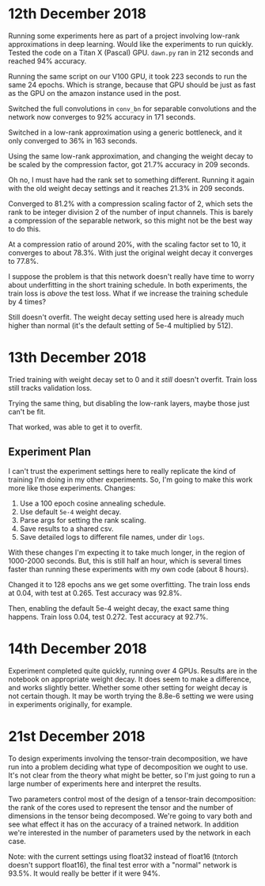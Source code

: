 
12th December 2018
==================

Running some experiments here as part of a project involving low-rank
approximations in deep learning. Would like the experiments to run quickly.
Tested the code on a Titan X (Pascal) GPU. `dawn.py` ran in 212 seconds and
reached 94% accuracy.

Running the same script on our V100 GPU, it took 223 seconds to run the
same 24 epochs. Which is strange, because that GPU should be just as fast
as the GPU on the amazon instance used in the post.

Switched the full convolutions in `conv_bn` for separable convolutions and
the network now converges to 92% accuracy in 171 seconds.

Switched in a low-rank approximation using a generic bottleneck, and it
only converged to 36% in 163 seconds.

Using the same low-rank approximation, and changing the weight decay to be
scaled by the compression factor, got 21.7% accuracy in 209 seconds.

Oh no, I must have had the rank set to something different. Running it
again with the old weight decay settings and it reaches 21.3% in 209
seconds.

Converged to 81.2% with a compression scaling factor of 2, which sets the
rank to be integer division 2 of the number of input channels. This is
barely a compression of the separable network, so this might not be the
best way to do this.

At a compression ratio of around 20%, with the scaling factor set to 10, it
converges to about 78.3%. With just the original weight decay it converges
to 77.8%.

I suppose the problem is that this network doesn't really have time to
worry about underfitting in the short training schedule. In both
experiments, the train loss is *above* the test loss. What if we increase
the training schedule by 4 times?

Still doesn't overfit. The weight decay setting used here is already much
higher than normal (it's the default setting of 5e-4 multiplied by 512).

13th December 2018
==================

Tried training with weight decay set to 0 and it *still* doesn't overfit.
Train loss still tracks validation loss.

Trying the same thing, but disabling the low-rank layers, maybe those just
can't be fit.

That worked, was able to get it to overfit.

Experiment Plan
---------------

I can't trust the experiment settings here to really replicate the kind of
training I'm doing in my other experiments. So, I'm going to make this
work more like those experiments. Changes:

1. Use a 100 epoch cosine annealing schedule.
2. Use default `5e-4` weight decay.
3. Parse args for setting the rank scaling.
4. Save results to a shared csv.
5. Save detailed logs to different file names, under dir `logs`.

With these changes I'm expecting it to take much longer, in the region of
1000-2000 seconds. But, this is still half an hour, which is several times
faster than running these experiments with my own code (about 8 hours).

Changed it to 128 epochs ans we get some overfitting. The train loss ends
at 0.04, with test at 0.265. Test accuracy was 92.8%.

Then, enabling the
default 5e-4 weight decay, the exact same thing happens. Train loss 0.04,
test 0.272. Test accuracy at 92.7%.

14th December 2018
==================

Experiment completed quite quickly, running over 4 GPUs. Results are in the
notebook on appropriate weight decay. It does seem to make a difference,
and works slightly better. Whether some other setting for weight decay is
not certain though. It may be worth trying the 8.8e-6 setting we were using
in experiments originally, for example.

21st December 2018
==================

To design experiments involving the tensor-train decomposition, we have run
into a problem deciding what type of decomposition we ought to use. It's
not clear from the theory what might be better, so I'm just going to run a
large number of experiments here and interpret the results.

Two parameters control most of the design of a tensor-train decomposition:
the rank of the cores used to represent the tensor and the number of
dimensions in the tensor being decomposed. We're going to vary both and see
what effect it has on the accuracy of a trained network. In addition we're
interested in the number of parameters used by the network in each case.

Note: with the current settings using float32 instead of float16 (tntorch
doesn't support float16), the final test error with a "normal" network is
93.5%. It would really be better if it were 94%.


